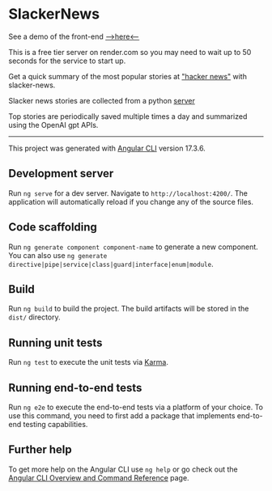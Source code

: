 # SlackerNews

See a demo of the front-end [-->here<--](https://slacker-news-frontend.onrender.com/)

This is a free tier server on render.com so you may need to wait up to 50 seconds for the service to start up.

Get a quick summary of the most popular stories at ["hacker news"](news.ycombinator.com) with slacker-news.

Slacker news stories are collected from a python [server](https://github.com/posthello-code/slacker-news-server)

Top stories are periodically saved multiple times a day and summarized using the OpenAI gpt APIs.

---

This project was generated with [Angular CLI](https://github.com/angular/angular-cli) version 17.3.6.

## Development server

Run `ng serve` for a dev server. Navigate to `http://localhost:4200/`. The application will automatically reload if you change any of the source files.

## Code scaffolding

Run `ng generate component component-name` to generate a new component. You can also use `ng generate directive|pipe|service|class|guard|interface|enum|module`.

## Build

Run `ng build` to build the project. The build artifacts will be stored in the `dist/` directory.

## Running unit tests

Run `ng test` to execute the unit tests via [Karma](https://karma-runner.github.io).

## Running end-to-end tests

Run `ng e2e` to execute the end-to-end tests via a platform of your choice. To use this command, you need to first add a package that implements end-to-end testing capabilities.

## Further help

To get more help on the Angular CLI use `ng help` or go check out the [Angular CLI Overview and Command Reference](https://angular.io/cli) page.
